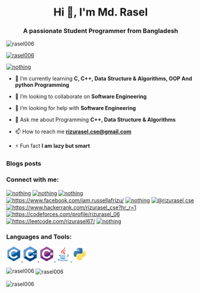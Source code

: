 <h1 align="center">Hi 👋, I'm Md. Rasel</h1>
<h3 align="center">A passionate Student Programmer from Bangladesh</h3>

<p align="left"> <img src="https://komarev.com/ghpvc/?username=rasel006&label=Profile%20views&color=0e75b6&style=flat" alt="rasel006" /> </p>

<p align="left"> <a href="https://github.com/ryo-ma/github-profile-trophy"><img src="https://github-profile-trophy.vercel.app/?username=rasel006" alt="rasel006" /></a> </p>

<p align="left"> <a href="https://twitter.com/nothing" target="blank"><img src="https://img.shields.io/twitter/follow/nothing?logo=twitter&style=for-the-badge" alt="nothing" /></a> </p>

- 🌱 I’m currently learning **C, C++, Data Structure & Algorithms, OOP And python Programming**

- 👯 I’m looking to collaborate on **Software Engineering**

- 🤝 I’m looking for help with **Software Engineering**

- 💬 Ask me about Programming **C++, Data Structure & Algorithms**

- 📫 How to reach me **rizurasel.cse@gmail.com**

- ⚡ Fun fact **I am lazy but smart**

### Blogs posts
<!-- BLOG-POST-LIST:START -->
<!-- BLOG-POST-LIST:END -->

<h3 align="left">Connect with me:</h3>
<p align="left">
<a href="https://codepen.io/nothing" target="blank"><img align="center" src="https://raw.githubusercontent.com/rahuldkjain/github-profile-readme-generator/master/src/images/icons/Social/codepen.svg" alt="nothing" height="30" width="40" /></a>
<a href="https://dev.to/nothing" target="blank"><img align="center" src="https://raw.githubusercontent.com/rahuldkjain/github-profile-readme-generator/master/src/images/icons/Social/devto.svg" alt="nothing" height="30" width="40" /></a>
<a href="https://twitter.com/nothing" target="blank"><img align="center" src="https://raw.githubusercontent.com/rahuldkjain/github-profile-readme-generator/master/src/images/icons/Social/twitter.svg" alt="nothing" height="30" width="40" /></a>
<a href="https://fb.com/https://www.facebook.com/iam.russellafrizu/" target="blank"><img align="center" src="https://raw.githubusercontent.com/rahuldkjain/github-profile-readme-generator/master/src/images/icons/Social/facebook.svg" alt="https://www.facebook.com/iam.russellafrizu/" height="30" width="40" /></a>
<a href="https://instagram.com/nothing" target="blank"><img align="center" src="https://raw.githubusercontent.com/rahuldkjain/github-profile-readme-generator/master/src/images/icons/Social/instagram.svg" alt="nothing" height="30" width="40" /></a>
<a href="https://medium.com/@rizurasel cse" target="blank"><img align="center" src="https://raw.githubusercontent.com/rahuldkjain/github-profile-readme-generator/master/src/images/icons/Social/medium.svg" alt="@rizurasel cse" height="30" width="40" /></a>
<a href="https://www.hackerrank.com/https://www.hackerrank.com/rizurasel_cse?hr_r=1" target="blank"><img align="center" src="https://raw.githubusercontent.com/rahuldkjain/github-profile-readme-generator/master/src/images/icons/Social/hackerrank.svg" alt="https://www.hackerrank.com/rizurasel_cse?hr_r=1" height="30" width="40" /></a>
<a href="https://codeforces.com/profile/https://codeforces.com/profile/rizurasel_06" target="blank"><img align="center" src="https://raw.githubusercontent.com/rahuldkjain/github-profile-readme-generator/master/src/images/icons/Social/codeforces.svg" alt="https://codeforces.com/profile/rizurasel_06" height="30" width="40" /></a>
<a href="https://www.leetcode.com/https://leetcode.com/rizurasel67/" target="blank"><img align="center" src="https://raw.githubusercontent.com/rahuldkjain/github-profile-readme-generator/master/src/images/icons/Social/leet-code.svg" alt="https://leetcode.com/rizurasel67/" height="30" width="40" /></a>
<a href="/nothing" target="blank"><img align="center" src="https://raw.githubusercontent.com/rahuldkjain/github-profile-readme-generator/master/src/images/icons/Social/rss.svg" alt="nothing" height="30" width="40" /></a>
</p>

<h3 align="left">Languages and Tools:</h3>
<p align="left"> <a href="https://www.cprogramming.com/" target="_blank" rel="noreferrer"> <img src="https://raw.githubusercontent.com/devicons/devicon/master/icons/c/c-original.svg" alt="c" width="40" height="40"/> </a> <a href="https://www.w3schools.com/cpp/" target="_blank" rel="noreferrer"> <img src="https://raw.githubusercontent.com/devicons/devicon/master/icons/cplusplus/cplusplus-original.svg" alt="cplusplus" width="40" height="40"/> </a> <a href="https://www.w3schools.com/cs/" target="_blank" rel="noreferrer"> <img src="https://raw.githubusercontent.com/devicons/devicon/master/icons/csharp/csharp-original.svg" alt="csharp" width="40" height="40"/> </a> <a href="https://www.java.com" target="_blank" rel="noreferrer"> <img src="https://raw.githubusercontent.com/devicons/devicon/master/icons/java/java-original.svg" alt="java" width="40" height="40"/> </a> <a href="https://www.python.org" target="_blank" rel="noreferrer"> <img src="https://raw.githubusercontent.com/devicons/devicon/master/icons/python/python-original.svg" alt="python" width="40" height="40"/> </a> </p>

<p><img align="left" src="https://github-readme-stats.vercel.app/api/top-langs?username=rasel006&show_icons=true&locale=en&layout=compact" alt="rasel006" /></p>

<p>&nbsp;<img align="center" src="https://github-readme-stats.vercel.app/api?username=rasel006&show_icons=true&locale=en" alt="rasel006" /></p>

<p><img align="center" src="https://github-readme-streak-stats.herokuapp.com/?user=rasel006&" alt="rasel006" /></p>
